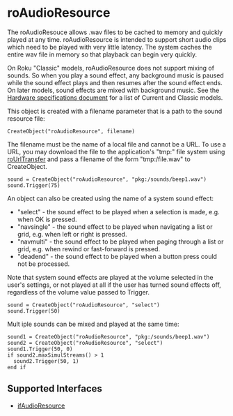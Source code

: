 roAudioResource
===============

The roAudioResouce allows .wav files to be cached to memory and quickly played at any time. roAudioResource is intended to support short audio clips which need to be played with very little latency. The system caches the entire wav file in memory so that playback can begin very quickly.

On Roku "Classic" models, roAudioResource does not support mixing of sounds. So when you play a sound effect, any background music is paused while the sound effect plays and then resumes after the sound effect ends. On later models, sound effects are mixed with background music. See the [Hardware specifications document](/docs/specs/hardware.md#current-models) for a list of Current and Classic models.

This object is created with a filename parameter that is a path to the sound resource file:

`CreateObject("roAudioResource", filename)`

The filename must be the name of a local file and cannot be a URL. To use a URL, you may download the file to the application's "tmp:" file system using [roUrlTransfer](/docs/references/brightscript/components/rourltransfer.md) and pass a filename of the form "tmp:/file.wav" to CreateObject.

    sound = CreateObject("roAudioResource", "pkg:/sounds/beep1.wav")
    sound.Trigger(75)
    

An object can also be created using the name of a system sound effect:

*   "select" - the sound effect to be played when a selection is made, e.g. when OK is pressed.
*   "navsingle" - the sound effect to be played when navigating a list or grid, e.g. when left or right is pressed.
*   "navmulti" - the sound effect to be played when paging through a list or grid, e.g. when rewind or fast-forward is pressed.
*   "deadend" - the sound effect to be played when a button press could not be processed.

Note that system sound effects are played at the volume selected in the user's settings, or not played at all if the user has turned sound effects off, regardless of the volume value passed to Trigger.

    sound = CreateObject("roAudioResource", "select")
    sound.Trigger(50)
    

Mult iple sounds can be mixed and played at the same time:

    sound1 = CreateObject("roAudioResource", "pkg:/sounds/beep1.wav")
    sound2 = CreateObject("roAudioResource", "select")
    sound1.Trigger(50, 0)
    if sound2.maxSimulStreams() > 1
      sound2.Trigger(50, 1)
    end if
    

Supported Interfaces
--------------------

*   [ifAudioResource](/docs/references/brightscript/interfaces/ifaudioresource.md)